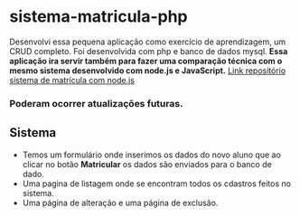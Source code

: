 # sistema-matricula-php
Desenvolvi essa pequena aplicação como exercício de aprendizagem, um CRUD completo. Foi desenvolvida com php e banco de dados mysql. <b>Essa aplicação ira servir também para fazer uma comparação técnica com o mesmo sistema desenvolvido com node.js e JavaScript.</b>
<a href="https://github.com/ZoraSantos/sistema-de-matricula-nodejs">Link repositório sistema de matrícula com node.js</a> 
<h3>Poderam ocorrer atualizações futuras.</h3>
<h2>Sistema</h2>
<ul>
  <li>Temos um formulário onde inserimos os dados do novo aluno que ao clicar no botão <b>Matricular</b> os dados são enviados para o banco de dado.</li>
  <li>Uma pagina de listagem onde se encontram todos os cdastros feitos no sistema.</li>
  <li>Uma página de alteração e uma página de exclusão.</li>
</ul>
